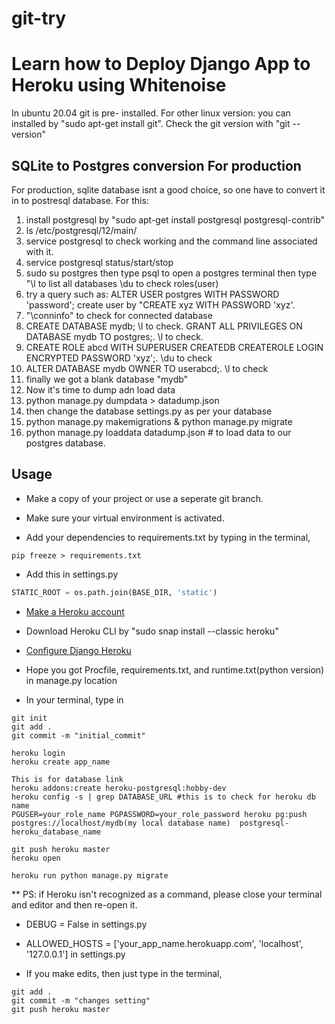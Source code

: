 # git-try
# Learn how to Deploy Django App to Heroku using Whitenoise

In ubuntu 20.04 git is pre- installed. For other linux version: you can installed by "sudo apt-get install git".
Check the git version with "git --version"

## SQLite to Postgres conversion For production

For production, sqlite database isnt a good choice, so one have to convert it in to postresql database. For this:
1. install postgresql by "sudo apt-get install postgresql postgresql-contrib"
2. ls /etc/postgresql/12/main/
3. service postgresql to check working and the command line associated with it.
4. service postgresql status/start/stop
5. sudo su postgres then type psql to open a postgres terminal then type "\l to list all databases \du to check roles(user)
6. try a query such as: ALTER USER postgres WITH PASSWORD 'password'; create user by "CREATE xyz WITH PASSWORD 'xyz'.
7. "\conninfo" to check for connected database
8. CREATE DATABASE mydb; \l to check. GRANT ALL PRIVILEGES ON DATABASE mydb TO postgres;. \l to check. 
9. CREATE ROLE abcd WITH SUPERUSER CREATEDB CREATEROLE LOGIN ENCRYPTED PASSWORD 'xyz';. \du to check
10. ALTER DATABASE mydb OWNER TO userabcd;. \l to check
11. finally we got a blank database "mydb"
12. Now it's time to dump adn load data
13. python manage.py dumpdata > datadump.json
14. then change the database settings.py as per your database
15. python manage.py makemigrations & python manage.py migrate
16. python manage.py loaddata datadump.json # to load data to our postgres database.



## Usage

* Make a copy of your project or use a seperate git branch.

* Make sure your virtual environment is activated.

* Add your dependencies to requirements.txt by typing in the terminal,
```shell
pip freeze > requirements.txt
```

* Add this in settings.py
```python
STATIC_ROOT = os.path.join(BASE_DIR, 'static')
```

* [Make a Heroku account](https://signup.heroku.com/)

* Download Heroku CLI by "sudo snap install --classic heroku"

* [Configure Django Heroku](https://devcenter.heroku.com/articles/django-app-configuration)
* Hope you got Procfile, requirements.txt, and runtime.txt(python version) in manage.py location

* In your terminal, type in
 ```shell
git init
git add .
git commit -m "initial_commit"

heroku login
heroku create app_name

This is for database link
heroku addons:create heroku-postgresql:hobby-dev
heroku config -s | grep DATABASE_URL #this is to check for heroku db name
PGUSER=your_role_name PGPASSWORD=your_role_password heroku pg:push postgres://localhost/mydb(my local database name)  postgresql-heroku_database_name

git push heroku master
heroku open

heroku run python manage.py migrate
```
** PS: if Heroku isn't recognized as a command, please close your terminal and editor and then re-open it.

* DEBUG = False in settings.py

* ALLOWED_HOSTS = ['your_app_name.herokuapp.com', 'localhost', '127.0.0.1'] in settings.py

* If you make edits, then just type in the terminal,
```shell
git add .
git commit -m "changes setting"
git push heroku master
```

